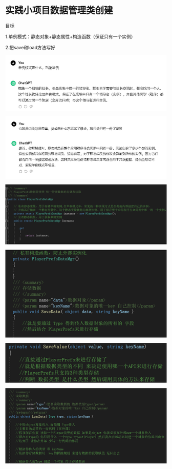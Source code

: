 # 实践小项目数据管理类创建

目标

1.单例模式：静态对象+静态属性+构造函数（保证只有一个实例）

2.把save和load方法写好

![fc7eaaf3efced9f6c526fe4bd2d5f145.png](image/fc7eaaf3efced9f6c526fe4bd2d5f145.png)

![ccfcec4ea34842e50f36a2b1af81fcd7.png](image/ccfcec4ea34842e50f36a2b1af81fcd7.png)

![ef85b7f3309a41113a1e8aa85bb6eb2d.png](image/ef85b7f3309a41113a1e8aa85bb6eb2d.png)

![5b8d1ba8e8f5fa551ffa86fa715d991f.png](image/5b8d1ba8e8f5fa551ffa86fa715d991f.png)

![f9f396b8a8b08aa37fc095f1d1d82b43.png](image/f9f396b8a8b08aa37fc095f1d1d82b43.png)

![4900389ee829ab7d261b8aff4077b001.png](image/4900389ee829ab7d261b8aff4077b001.png)
